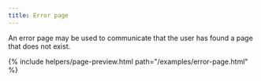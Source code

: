 ```yaml
---
title: Error page
---
```


An error page may be used to communicate that the user has found a page that does not exist.

{% include helpers/page-preview.html
  path="/examples/error-page.html"
%}